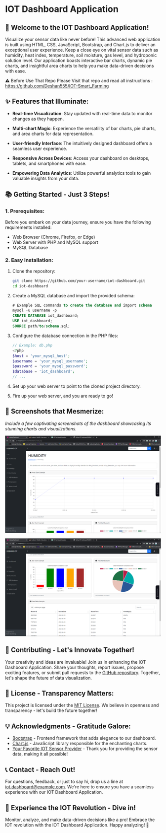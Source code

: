 # IOT Dashboard Application

## 🚀 Welcome to the IOT Dashboard Application!

Visualize your sensor data like never before! This advanced web application is built using HTML, CSS, JavaScript, Bootstrap, and Chart.js to deliver an exceptional user experience. Keep a close eye on vital sensor data such as humidity, heat index, temperature, soil moisture, gas level, and hydroponic solution level. Our application boasts interactive bar charts, dynamic pie charts, and insightful area charts to help you make data-driven decisions with ease.

⚠️ Before Use That Repo Please Visit that repo and read all instructions : https://github.com/Deshan555/IOT-Smart_Farming

## ✨ Features that Illuminate:

- **Real-time Visualization**: Stay updated with real-time data to monitor changes as they happen.

- **Multi-chart Magic**: Experience the versatility of bar charts, pie charts, and area charts for data representation.

- **User-friendly Interface**: The intuitively designed dashboard offers a seamless user experience.

- **Responsive Across Devices**: Access your dashboard on desktops, tablets, and smartphones with ease.

- **Empowering Data Analytics**: Utilize powerful analytics tools to gain valuable insights from your data.

## 📚 Getting Started - Just 3 Steps!

### 1. Prerequisites:

Before you embark on your data journey, ensure you have the following requirements installed:

- Web Browser (Chrome, Firefox, or Edge)
- Web Server with PHP and MySQL support
- MySQL Database

### 2. Easy Installation:

1. Clone the repository:

   ```bash
   git clone https://github.com/your-username/iot-dashboard.git
   cd iot-dashboard
   ```

2. Create a MySQL database and import the provided schema:

   ```sql
   # Example SQL commands to create the database and import schema
   mysql -u username -p
   CREATE DATABASE iot_dashboard;
   USE iot_dashboard;
   SOURCE path/to/schema.sql;
   ```

3. Configure the database connection in the PHP files:

   ```php
   // Example: db.php
   <?php
   $host = 'your_mysql_host';
   $username = 'your_mysql_username';
   $password = 'your_mysql_password';
   $database = 'iot_dashboard';
   // ...
   ```

4. Set up your web server to point to the cloned project directory.

5. Fire up your web server, and you are ready to go!

## 🌟 Screenshots that Mesmerize:

_Include a few captivating screenshots of the dashboard showcasing its stunning charts and visualizations._

![application-screen](https://github.com/Deshan555/IOT-Dashboard/blob/master/app/Screenshot_36.png)

![application-screen](https://github.com/Deshan555/IOT-Dashboard/blob/master/app/Screenshot_37.png)
## 🙌 Contributing - Let's Innovate Together!

Your creativity and ideas are invaluable! Join us in enhancing the IOT Dashboard Application. Share your thoughts, report issues, propose exciting features, or submit pull requests to the [GitHub repository](https://github.com/your-username/iot-dashboard). Together, let's shape the future of data visualization.

## 📜 License - Transparency Matters:

This project is licensed under the [MIT License](LICENSE). We believe in openness and transparency - let's build the future together!

## 💡 Acknowledgments - Gratitude Galore:

- [Bootstrap](https://getbootstrap.com/) - Frontend framework that adds elegance to our dashboard.
- [Chart.js](https://www.chartjs.org/) - JavaScript library responsible for the enchanting charts.
- [Your Favorite IOT Sensor Provider](https://www.your-sensor-provider.com/) - Thank you for providing the sensor data, making it all possible!

## 📞 Contact - Reach Out!

For questions, feedback, or just to say hi, drop us a line at iot.dashboard@example.com. We're here to ensure you have a seamless experience with our IOT Dashboard Application.

## 🎉 Experience the IOT Revolution - Dive in!

Monitor, analyze, and make data-driven decisions like a pro! Embrace the IOT revolution with the IOT Dashboard Application. Happy analyzing! 🌈
